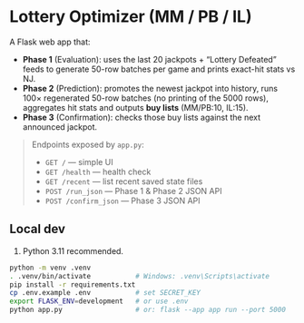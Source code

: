 # Lottery Optimizer (MM / PB / IL)

A Flask web app that:
- **Phase 1** (Evaluation): uses the last 20 jackpots + “Lottery Defeated” feeds to generate 50-row batches per game and prints exact-hit stats vs NJ.
- **Phase 2** (Prediction): promotes the newest jackpot into history, runs 100× regenerated 50-row batches (no printing of the 5000 rows), aggregates hit stats and outputs **buy lists** (MM/PB:10, IL:15).
- **Phase 3** (Confirmation): checks those buy lists against the next announced jackpot.

> Endpoints exposed by `app.py`:
> - `GET /` — simple UI
> - `GET /health` — health check
> - `GET /recent` — list recent saved state files
> - `POST /run_json` — Phase 1 & Phase 2 JSON API
> - `POST /confirm_json` — Phase 3 JSON API

## Local dev

1. Python 3.11 recommended.

```bash
python -m venv .venv
. .venv/bin/activate           # Windows: .venv\Scripts\activate
pip install -r requirements.txt
cp .env.example .env           # set SECRET_KEY
export FLASK_ENV=development   # or use .env
python app.py                  # or: flask --app app run --port 5000
